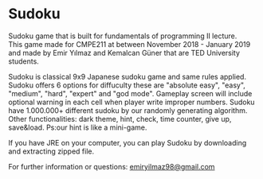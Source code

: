 # Sudoku
Sudoku game that is built for fundamentals of programming II lecture.  
This game made for CMPE211 at between November 2018 - January 2019 and made by Emir Yılmaz and Kemalcan Güner that are TED University students.

Sudoku is classical 9x9 Japanese sudoku game and same rules applied.
Sudoku offers 6 options for diffuculty these are "absolute easy", "easy", "medium", "hard", "expert" and "god mode".
Gameplay screen will include optional warning in each cell when player write improper numbers.
Sudoku have 1.000.000+ different sudoku by our randomly generating algorithm. 
Other functionalities: dark theme, hint, check, time counter, give up, save&load.
Ps:our hint is like a mini-game.

If you have JRE on your computer, you can play Sudoku by downloading and extracting zipped file.



For further information or questions: 
emiryilmaz98@gmail.com
